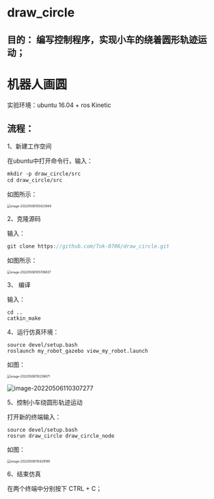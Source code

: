 # draw_circle
## 目的：  编写控制程序，实现小车的绕着圆形轨迹运动；
# 机器人画圆

实验环境：ubuntu 16.04 + ros Kinetic

##  流程：

1、新建工作空间

在ubuntu中打开命令行，输入：

```html
mkdir -p draw_circle/src
cd draw_circle/src
```

如图所示：

<img src="C:\Users\leng\AppData\Roaming\Typora\typora-user-images\image-20220506105423944.png" alt="image-20220506105423944" style="zoom:50%;" />

2、克隆源码

输入：

```c++
git clone https://github.com/Tok-0706/draw_circle.git
```

如图所示：

<img src="C:\Users\leng\AppData\Roaming\Typora\typora-user-images\image-20220506105708837.png" alt="image-20220506105708837" style="zoom:50%;" />

3、 编译

输入：

```
cd ..
catkin_make
```

4、运行仿真环境：

```
source devel/setup.bash
roslaunch my_robot_gazebo view_my_robot.launch
```

如图：

<img src="C:\Users\leng\AppData\Roaming\Typora\typora-user-images\image-20220506110239871.png" alt="image-20220506110239871" style="zoom:50%;" />

![image-20220506110307277](C:\Users\lengqi\AppData\Roaming\Typora\typora-user-images\image-20220506110307277.png)

5、控制小车绕圆形轨迹运动

打开新的终端输入：

```
source devel/setup.bash
rosrun draw_circle draw_circle_node
```

如图：

<img src="C:\Users\leng\AppData\Roaming\Typora\typora-user-images\image-20220506110429190.png" alt="image-20220506110429190" style="zoom:50%;" />

6、结束仿真

在两个终端中分别按下 CTRL + C；
